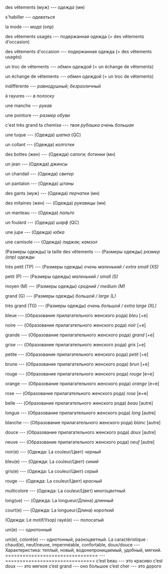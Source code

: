 des vêtements (муж) --- *одежда* (мн)



s'habiller --- *одеваться*



la mode --- *мода* (опр)



des vêtements usagés --- подержанная одежда
(= des vêtements d'occasion)



des vêtements d'occasion --- подержанная одежда
(= des vêtements usagés)



un troc de vêtements --- *обмен одеждой*
(= un échange de vêtements)



un échange de vêtements --- *обмен одеждой*
(= un troc de vêtements)



indifférente --- *равнодушный; безразличный*



à rayures --- *в полоску*



une manche --- *рукав*



une pointure --- *размер обуви*



c'est très grand ta chemise --- *твоя рубашка очень большая*



une tuque --- (Одежда)
*шапка* (QC)



un collant --- (Одежда)
*колготки*



des bottes (жен) --- (Одежда)
*сапоги; ботинки* (мн)



un jean --- (Одежда)
*джинсы*



un chandail --- (Одежда)
*свитер*



un pantalon --- (Одежда)
*штаны*



des gants (муж) --- (Одежда)
*перчатки* (мн)



des mitaines (жен) --- (Одежда)
*рукавицы* (мн)



un manteau --- (Одежда)
*пальто*



un foulard --- (Одежда)
*шарф* (QC)



une jupe --- (Одежда)
*юбка*



une camisole --- (Одежда)
*пиджак; камзол*


(Размеры одежды)
la taille des vêtements --- (Размеры одежды)
*размер (опр) одежды*



très petit (TP) --- (Размеры одежды)
*очень маленький / extra small (XS)*



petit (P) --- (Размеры одежды)
*маленький / small (S)*



moyen (M) --- (Размеры одежды)
*средний / medium (M)*



grand (G) --- (Размеры одежды)
*большой / large (L)*



très grand (TG) --- (Размеры одежды)
*очень большой / extra large (XL)*



bleue --- (Образование прилагательного женского рода)
*bleu*
[+е]



noire --- (Образование прилагательного женского рода)
*noir*
[+е]



grande --- (Образование прилагательного женского рода)
*grand*
[+е]



grise --- (Образование прилагательного женского рода)
*gris*
[+е]



petite --- (Образование прилагательного женского рода)
*petit*
[+е]



brune --- (Образование прилагательного женского рода)
*brun*
[+е]



rouge --- (Образование прилагательного женского рода)
*rouge*
[e=e]



orange --- (Образование прилагательного женского рода)
*orange*
[e=e]



rose --- (Образование прилагательного женского рода)
*rose*
[e=e]



belle --- (Образование прилагательного женского рода)
*beau*
[autre]



longue --- (Образование прилагательного женского рода)
*long*
[autre]



blanche --- (Образование прилагательного женского рода)
*blanc*
[autre]



douce --- (Образование прилагательного женского рода)
*doux*
[autre]



neuve --- (Образование прилагательного женского рода)
*neuf*
[autre]



noir(e) --- (Одежда: La couleur/Цвет)
*черный*



bleu(e) --- (Одежда: La couleur/Цвет)
*синий*



gris(e) --- (Одежда: La couleur/Цвет)
*серый*



rouge --- (Одежда: La couleur/Цвет)
*красный*



multicolore --- (Одежда: La couleur/Цвет)
*многоцветный*



long(ue) --- (Одежда: La longueur/Длина)
*длинный*



court(e) --- (Одежда: La longueur/Длина)
*короткий*


(Одежда: Le motif/Узор)
rayé(e) --- полосатый



uni(e) --- однотонный

uni(e), coloré(e) --- однотонный, разноцветный.
La caractéristique : chaud(e), neuf/neuve, imperméable, confortable, doux/douce --- Характеристика: теплый, новый, водонепроницаемый, удобный, мягкий.
================================ --- ===============================
c’est beau --- это красиво
c’est doux --- это мягкое
c’est grand --- оно большое
c’est cher --- это дорого